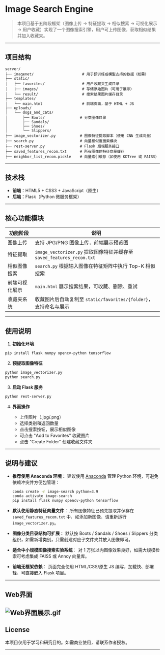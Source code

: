 # Image Search Engine  

> 本项目基于五阶段框架（图像上传 → 特征提取 → 相似搜索 → 可视化展示 → 用户收藏）实现了一个图像搜索引擎，用户可上传图像，获取相似结果并加入收藏夹。

---

## 项目结构

```
server/
├── imagenet/                      # 用于预训练或模型支持的数据（如需）
├── static/
│   ├── favorites/                 # 用户收藏夹生成目录
│   ├── images/                    # 存储原始图片（可用于展示）
│   └── result/                    # 搜索结果图片缓存目录
├── templates/
│   └── main.html                  # 前端页面，基于 HTML + JS
├── uploads/
│   └── dogs_and_cats/
│       ├── Boots/                # 分类图像目录
│       ├── Sandals/
│       ├── Shoes/
│       └── Slippers/
├── image_vectorizer.py           # 图像特征提取脚本（使用 CNN 生成向量）
├── search.py                     # 向量相似度搜索模块
├── rest-server.py                # Flask 后端服务接口
├── saved_features_recom.txt      # 所有图像的特征向量缓存
├── neighbor_list_recom.pickle    # 向量索引缓存（如使用 KDTree 或 FAISS）
```

---

##  技术栈

* **前端**：HTML5 + CSS3 + JavaScript（原生）
* **后端**：Flask（Python 微服务框架）

---

## 核心功能模块

| 功能阶段    | 说明                                                          |
| ------- | ----------------------------------------------------------- |
| 图像上传    | 支持 JPG/PNG 图像上传，前端展示预览图                                     |
| 特征提取    | `image_vectorizer.py` 提取图像特征并缓存至 `saved_features_recom.txt` |
| 相似图像搜索  | `search.py` 根据输入图像在特征矩阵中执行 Top-K 相似搜索                       |
| 前端可视化展示 | `main.html` 展示搜索结果，可收藏、删除、重试                                |
| 收藏夹系统   | 收藏图片后自动复制至 `static/favorites/{folder}`，支持命名与展示              |

---

## 使用说明

1. **初始化环境**

```bash
pip install flask numpy opencv-python tensorflow
```

2. **预提取图像特征**

```bash
python image_vectorizer.py
python search.py
```

3. **启动 Flask 服务**

```bash
python rest-server.py
```

4. **界面操作**

   * 上传图片（.jpg/.png）
   * 选择类别和返回数量
   * 点击搜索按钮，展示相似图像
   * 可点击 "Add to Favorites" 收藏图片
   * 点击 "Create Folder" 创建收藏文件夹

---

## 说明与建议

* **推荐使用 Anaconda 环境**：
  建议使用 [Anaconda](https://www.anaconda.com/products/distribution) 管理 Python 环境，可避免依赖冲突并方便包管理：

  ```bash
  conda create -n image-search python=3.9
  conda activate image-search
  pip install flask numpy opencv-python tensorflow
  ```

*  **默认使用静态特征向量文件**：
  所有图像特征已预先提取并保存在 `saved_features_recom.txt` 中，如添加新图像，请重新运行 `image_vectorizer.py`。

* **图像分类目录结构可扩展**：
  默认按 Boots / Sandals / Shoes / Slippers 分类组织，如需新增类别，只需创建对应子文件夹并放入图像即可。

*  **适合中小规模图像搜索实验系统**：
  对 1 万张以内图像效果良好，如需大规模检索可考虑集成 FAISS 或 Annoy 向量库。

* **前端无框架依赖**：
  页面完全使用 HTML/CSS/原生 JS 编写，加载快、部署轻，可直接嵌入 Flask 项目。

---

## Web界面
![Web界面展示.gif](src/Web%E7%95%8C%E9%9D%A2%E5%B1%95%E7%A4%BA.gif)
---


## License

本项目仅用于学习和研究目的。如需商业使用，请联系作者授权。

---
